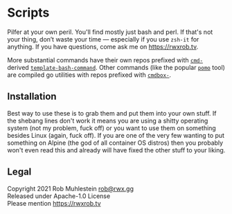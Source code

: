 # Scripts

Pilfer at your own peril. You'll find mostly just bash and perl. If
that's not your thing, don’t waste your time — especially if you use
`zsh-it` for anything. If you have questions, come ask me on
<https://rwxrob.tv>.

More substantial commands have their own repos prefixed with [`cmd-`]
derived [`template-bash-command`]. Other commands (like the popular
[`pomo`] tool) are compiled go utilities with repos prefixed with
[`cmdbox-`].

[`template-bash-command`]: <https://github.com/rwxrob/template-bash-command>
[`cmdbox-`]: <https://github.com/search?q=user%3Arwxrob+cmdbox->
[`cmd-`]: <https://github.com/search?q=user%3Arwxrob+cmd->
[`pomo`]: <https://github.com/rwxrob/cmdbox-pomo>

## Installation

Best way to use these is to grab them and put them into your own stuff.
If the shebang lines don't work it means you are using a shitty operating
system (not my problem, fuck off) or you want to use them on something
besides Linux (again, fuck off). If you are one of the very few wanting
to put something on Alpine (the god of all container OS distros) then
you probably won't even read this and already will have fixed the other
stuff to your liking.

## Legal

Copyright 2021 Rob Muhlestein <rob@rwx.gg>  
Released under Apache-1.0 License  
Please mention <https://rwxrob.tv>
